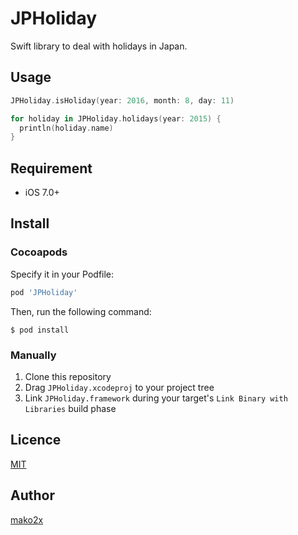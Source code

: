 JPHoliday
====

Swift library to deal with holidays in Japan.

## Usage

```swift
JPHoliday.isHoliday(year: 2016, month: 8, day: 11)

for holiday in JPHoliday.holidays(year: 2015) {
  println(holiday.name)
}
```

## Requirement

 - iOS 7.0+

## Install

### Cocoapods

Specify it in your Podfile:

```ruby
pod 'JPHoliday'
```

Then, run the following command:

```
$ pod install
```

### Manually

1. Clone this repository
2. Drag `JPHoliday.xcodeproj` to your project tree
3. Link `JPHoliday.framework` during your target's `Link Binary with Libraries` build phase

## Licence

[MIT](https://github.com/mako2x/JPHoliday/blob/master/LICENSE)

## Author

[mako2x](https://github.com/mako2x)
